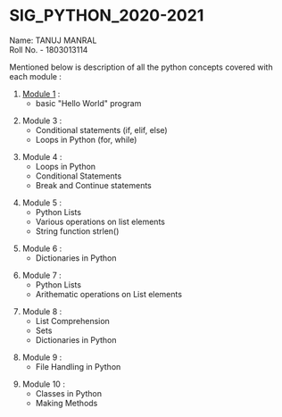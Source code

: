 # SIG_PYTHON_2020-2021

Name: TANUJ MANRAL<br/>
Roll No. - 1803013114

Mentioned below is description of all the python concepts covered with each module : 

<!-- OL -->
1. [Module 1]("https://github.com/TanujManral/SIG_PYTHON_2020-2021/tree/master/MODULE-1") :
    * basic "Hello World" program
    
<!-- OL -->
2. Module 3 :
    * Conditional statements (if, elif, else)
    * Loops in Python (for, while)    
    
<!-- OL -->    
3. Module 4 :
    * Loops in Python
    * Conditional Statements
    * Break and Continue statements   

<!-- OL -->
4. Module 5 :
    * Python Lists
    * Various operations on list elements
    * String function strlen()
    
<!-- OL -->
5. Module 6 :
    * Dictionaries in Python
    
<!-- OL -->
6. Module 7 :
    * Python Lists
    * Arithematic operations on List elements
    
<!-- OL -->    
7. Module 8 :
    * List Comprehension
    * Sets
    * Dictionaries in Python
    
<!-- OL -->   
8. Module 9 :
    * File Handling in Python
    
<!-- OL -->    
9. Module 10 :
    * Classes in Python
    * Making Methods
